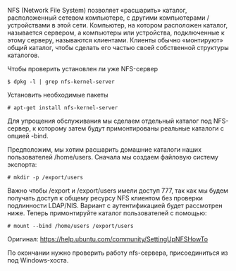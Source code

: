 NFS (Network File System) позволяет «расшарить» каталог, расположенный сетевом компьютере, с другими компьютерами / устройствами в этой сети. Компьютер, на котором расположен каталог, называется сервером, а компьютеры или устройства, подключенные к этому серверу, называются клиентами. Клиенты обычно «монтируют» общий каталог, чтобы сделать его частью своей собственной структуры каталогов.

Чтобы проверить установлен ли уже NFS-сервер
```
$ dpkg -l | grep nfs-kernel-server
```

Установить необходимые пакеты
```
# apt-get install nfs-kernel-server
```

Для упрощения обслуживания мы сделаем отдельный каталог под NFS-сервер, к которому затем будут примонтированы реальные каталоги с опцией -bind.

Предположим, мы хотим расшарить домашние каталоги наших пользователей  /home/users. Сначала мы создаем файловую систему экспорта:

```
# mkdir -p /export/users 
```
Важно чтобы /export и /export/users имели доступ 777, так как мы будем получать доступ к общему ресурсу NFS клиентом без проверки подлинности LDAP/NIS. Вариант с аутентификацией будет рассмотрен ниже. Теперь примонтируйте каталог пользователей с помощью:

```
# mount --bind /home/users /export/users
```


Оригинал: https://help.ubuntu.com/community/SettingUpNFSHowTo

По окончании нужно проверить работу nfs-сервера, присоединиться из под Windows-хоста.
